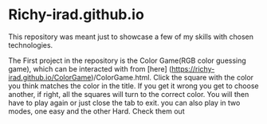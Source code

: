 # Richy-irad.github.io

This repository was meant just to showcase a few of my skills with chosen technologies.

The First project in the repository is the Color Game(RGB color guessing game), which can be interacted with from [here] (https://richy-irad.github.io/ColorGame)/ColorGame.html. Click the square with the color you think matches the color in the title. If you get it wrong you get to choose another, if right, all the squares will turn to the correct color. You will then have to play again or just close the tab to exit. you can also play in two modes, one easy and the other Hard. Check them out
